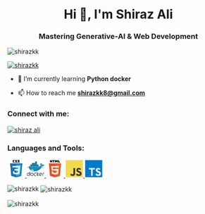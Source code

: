 <h1 align="center">Hi 👋, I'm Shiraz Ali</h1>
<h3 align="center">Mastering Generative-AI & Web Development</h3>

<p align="left"> <img src="https://komarev.com/ghpvc/?username=shirazkk&label=Profile%20views&color=0e75b6&style=flat" alt="shirazkk" /> </p>

<p align="left"> <a href="https://github.com/ryo-ma/github-profile-trophy"><img src="https://github-profile-trophy.vercel.app/?username=shirazkk" alt="shirazkk" /></a> </p>

- 🌱 I’m currently learning **Python docker**

- 📫 How to reach me **shirazkk8@gmail.com**

<h3 align="left">Connect with me:</h3>
<p align="left">
<a href="https://linkedin.com/in/shiraz ali" target="blank"><img align="center" src="https://raw.githubusercontent.com/rahuldkjain/github-profile-readme-generator/master/src/images/icons/Social/linked-in-alt.svg" alt="shiraz ali" height="30" width="40" /></a>
</p>

<h3 align="left">Languages and Tools:</h3>
<p align="left"> <a href="https://www.w3schools.com/css/" target="_blank" rel="noreferrer"> <img src="https://raw.githubusercontent.com/devicons/devicon/master/icons/css3/css3-original-wordmark.svg" alt="css3" width="40" height="40"/> </a> <a href="https://www.docker.com/" target="_blank" rel="noreferrer"> <img src="https://raw.githubusercontent.com/devicons/devicon/master/icons/docker/docker-original-wordmark.svg" alt="docker" width="40" height="40"/> </a> <a href="https://www.w3.org/html/" target="_blank" rel="noreferrer"> <img src="https://raw.githubusercontent.com/devicons/devicon/master/icons/html5/html5-original-wordmark.svg" alt="html5" width="40" height="40"/> </a> <a href="https://developer.mozilla.org/en-US/docs/Web/JavaScript" target="_blank" rel="noreferrer"> <img src="https://raw.githubusercontent.com/devicons/devicon/master/icons/javascript/javascript-original.svg" alt="javascript" width="40" height="40"/> </a> <a href="https://www.typescriptlang.org/" target="_blank" rel="noreferrer"> <img src="https://raw.githubusercontent.com/devicons/devicon/master/icons/typescript/typescript-original.svg" alt="typescript" width="40" height="40"/> </a> </p>

<p><img align="left" src="https://github-readme-stats.vercel.app/api/top-langs?username=shirazkk&show_icons=true&locale=en&layout=compact" alt="shirazkk" /></p>

<p>&nbsp;<img align="center" src="https://github-readme-stats.vercel.app/api?username=shirazkk&show_icons=true&locale=en" alt="shirazkk" /></p>

<p><img align="center" src="https://github-readme-streak-stats.herokuapp.com/?user=shirazkk&" alt="shirazkk" /></p>



